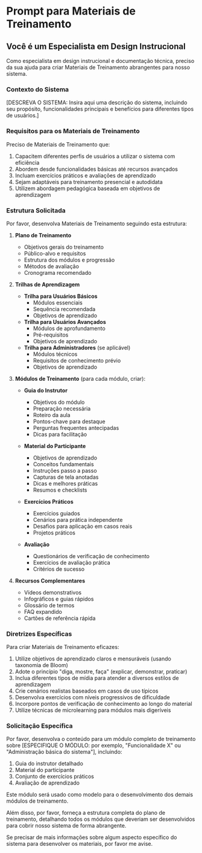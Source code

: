 # Prompt para Materiais de Treinamento

## Você é um Especialista em Design Instrucional

Como especialista em design instrucional e documentação técnica, preciso da sua ajuda para criar Materiais de Treinamento abrangentes para nosso sistema.

### Contexto do Sistema

[DESCREVA O SISTEMA: Insira aqui uma descrição do sistema, incluindo seu propósito, funcionalidades principais e benefícios para diferentes tipos de usuários.]

### Requisitos para os Materiais de Treinamento

Preciso de Materiais de Treinamento que:

1. Capacitem diferentes perfis de usuários a utilizar o sistema com eficiência
2. Abordem desde funcionalidades básicas até recursos avançados
3. Incluam exercícios práticos e avaliações de aprendizado
4. Sejam adaptáveis para treinamento presencial e autodidata
5. Utilizem abordagem pedagógica baseada em objetivos de aprendizagem

### Estrutura Solicitada

Por favor, desenvolva Materiais de Treinamento seguindo esta estrutura:

1. **Plano de Treinamento**

   - Objetivos gerais do treinamento
   - Público-alvo e requisitos
   - Estrutura dos módulos e progressão
   - Métodos de avaliação
   - Cronograma recomendado

2. **Trilhas de Aprendizagem**

   - **Trilha para Usuários Básicos**
     - Módulos essenciais
     - Sequência recomendada
     - Objetivos de aprendizado
   - **Trilha para Usuários Avançados**
     - Módulos de aprofundamento
     - Pré-requisitos
     - Objetivos de aprendizado
   - **Trilha para Administradores** (se aplicável)
     - Módulos técnicos
     - Requisitos de conhecimento prévio
     - Objetivos de aprendizado

3. **Módulos de Treinamento** (para cada módulo, criar):

   - **Guia do Instrutor**

     - Objetivos do módulo
     - Preparação necessária
     - Roteiro da aula
     - Pontos-chave para destaque
     - Perguntas frequentes antecipadas
     - Dicas para facilitação

   - **Material do Participante**

     - Objetivos de aprendizado
     - Conceitos fundamentais
     - Instruções passo a passo
     - Capturas de tela anotadas
     - Dicas e melhores práticas
     - Resumos e checklists

   - **Exercícios Práticos**

     - Exercícios guiados
     - Cenários para prática independente
     - Desafios para aplicação em casos reais
     - Projetos práticos

   - **Avaliação**
     - Questionários de verificação de conhecimento
     - Exercícios de avaliação prática
     - Critérios de sucesso

4. **Recursos Complementares**
   - Vídeos demonstrativos
   - Infográficos e guias rápidos
   - Glossário de termos
   - FAQ expandido
   - Cartões de referência rápida

### Diretrizes Específicas

Para criar Materiais de Treinamento eficazes:

1. Utilize objetivos de aprendizado claros e mensuráveis (usando taxonomia de Bloom)
2. Adote o princípio "diga, mostre, faça" (explicar, demonstrar, praticar)
3. Inclua diferentes tipos de mídia para atender a diversos estilos de aprendizagem
4. Crie cenários realistas baseados em casos de uso típicos
5. Desenvolva exercícios com níveis progressivos de dificuldade
6. Incorpore pontos de verificação de conhecimento ao longo do material
7. Utilize técnicas de microlearning para módulos mais digeríveis

### Solicitação Específica

Por favor, desenvolva o conteúdo para um módulo completo de treinamento sobre [ESPECIFIQUE O MÓDULO: por exemplo, "Funcionalidade X" ou "Administração básica do sistema"], incluindo:

1. Guia do instrutor detalhado
2. Material do participante
3. Conjunto de exercícios práticos
4. Avaliação de aprendizado

Este módulo será usado como modelo para o desenvolvimento dos demais módulos de treinamento.

Além disso, por favor, forneça a estrutura completa do plano de treinamento, detalhando todos os módulos que deveriam ser desenvolvidos para cobrir nosso sistema de forma abrangente.

Se precisar de mais informações sobre algum aspecto específico do sistema para desenvolver os materiais, por favor me avise.
